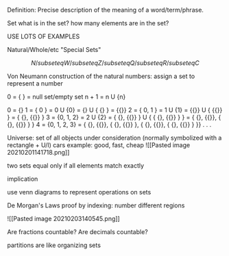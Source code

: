 Definition:
Precise description of the meaning of a word/term/phrase.

Set
what is in the set?
how many elements are in the set?

USE LOTS OF EXAMPLES

Natural/Whole/etc "Special Sets"

$$N /subseteq W /subseteq Z /subseteq Q /subseteq R /subseteq C$$

Von Neumann construction of the natural numbers:
assign a set to represent a number

0 = { } = null set/empty set
n + 1 = n U {n}

0 = {}
1 = { 0 } = 0 U {0} = {} U { {} } = {{}}
2 = { 0, 1 } = 1 U {1} = {{}} U { {{}} } = { {}, {{}} }
3 = {0, 1, 2} = 2 U {2} = { {}, {{}} } U { { {}, {{}} } } = { {}, {{}}, { {}, {{}} } }
4 = {0, 1, 2, 3} = { {}, {{}}, { {}, {{}} }, { {}, {{}}, { {}, {{}} } }}
.
.
.

Universe: set of all objects under consideration (normally symbolized with a rectangle + U/I)
cars example: good, fast, cheap
![[Pasted image 20210201141718.png]]

two sets equal only if all elements match exactly

implication

use venn diagrams to represent operations on sets

De Morgan's Laws
proof by indexing: number different regions

![[Pasted image 20210203140545.png]]

Are fractions countable?
Are decimals countable?

partitions are like organizing sets
